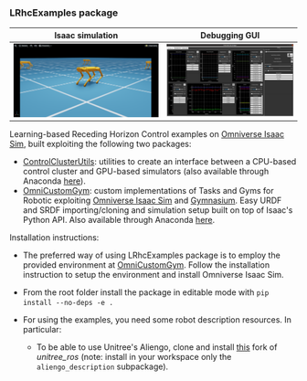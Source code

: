 ### LRhcExamples package

|Isaac simulation|Debugging GUI|   
|:----------------------------------------------------------------------------:|:----------------------------------------------------------------------------------------------------------------:|
|  <img src="lrhc_examples/docs/images/isaac_sim.png" alt="drawing" width="600"/> | <img src="lrhc_examples/docs/images/gui_example.png" alt="drawing" width="500"/>

Learning-based Receding Horizon Control examples on [Omniverse Isaac Sim](https://docs.omniverse.nvidia.com/app_isaacsim/app_isaacsim.html), built exploiting the following two packages:
 
- [ControlClusterUtils](https://github.com/AndPatr/ControlClusterUtils): utilities to create an interface between a CPU-based control cluster and GPU-based simulators (also available through Anaconda [here](https://anaconda.org/AndrePatri/control_cluster_utils)).
- [OmniCustomGym](https://github.com/AndPatr/OmniCustomGym): custom implementations of Tasks and Gyms for Robotic exploiting [Omniverse Isaac Sim](https://docs.omniverse.nvidia.com/app_isaacsim/app_isaacsim.html) and [Gymnasium](https://gymnasium.farama.org/). Easy URDF and SRDF importing/cloning and simulation setup built on top of Isaac's Python API. Also available through Anaconda [here](https://anaconda.org/AndrePatri/omni_custom_gym).

Installation instructions:

- The preferred way of using LRhcExamples package is to employ the provided environment at [OmniCustomGym](https://github.com/AndPatr/OmniCustomGym). Follow the installation instruction to setup the environment and install Omniverse Isaac Sim.

- From the root folder install the package in editable mode with ```pip install --no-deps -e .```

- For using the examples, you need some robot description resources. In particular: 
    - To be able to use Unitree's Aliengo, clone and install [this](https://github.com/AndrePatri/unitree_ros) fork of *unitree_ros* (note: install in your workspace only the ```aliengo_description``` subpackage).
    

